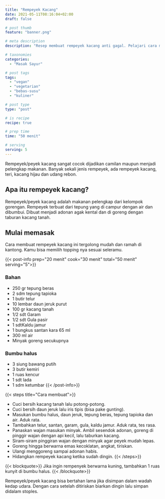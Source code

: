 ```yaml
---
title: "Rempeyek Kacang"
date: 2021-05-11T08:16:04+02:00
draft: false

# post thumb
feature: "banner.png"

# meta description
description: "Resep membuat rempeyek kacang anti gagal. Pelajari cara membuat rempeyek kacang yang gurih dan renyah."

# taxonomies
categories:
  - "Masak Sayur"

# post tags
tags:
  - "vegan"
  - "vegetarian"
  - "bebas-susu"
  - "kuliner"

# post type
type: "post"

# is recipe
recipe: true

# prep time
time: "50 menit"

# serving
serving: 5
---
```

Rempeyek/peyek kacang sangat cocok dijadikan camilan maupun menjadi pelengkap makanan. Banyak sekali jenis rempeyek, ada rempeyek kacang, teri, kacang hijau dan udang rebon.

## Apa itu rempeyek kacang?

Rempeyek/peyek kacang adalah makanan pelengkap dari kelompok gorengan. Rempeyek terbuat dari tepung yang di campur dengan air dan dibumbui. Dibuat menjadi adonan agak kental dan di goreng dengan taburan kacang tanah.

## Mulai memasak

Cara membuat rempeyek kacang ini tergolong mudah dan ramah di kantong. Kamu bisa memilih topping nya sesuai seleramu.

{{< post-info prep="20 menit" cook="30 menit" total="50 menit" serving="5">}}

### Bahan

-   250 gr tepung beras
-   2 sdm tepung tapioka
-   1 butir telur
-   10 lembar daun jeruk purut
-   100 gr kacang tanah
-   1/2 sdt Garam
-   1/2 sdt Gula pasir
-   1 sdtKaldu jamur
-   1 bungkus santan kara 65 ml
-   300 ml air
-   Minyak goreng secukupnya

### Bumbu halus

-   3 siung bawang putih
-   3 butir kemiri
-   1 ruas kencur
-   1 sdt lada
-   1 sdm ketumbar
{{< /post-info>}}

{{< steps title="Cara membuat">}}
-   Cuci bersih kacang tanah lalu potong-potong.
-   Cuci bersih daun jeruk lalu iris tipis (bisa pake gunting).
-   Masukan bumbu halus, daun jeruk, tepung beras, tepung tapioka dan air. Aduk rata.
-   Tambahkan telur, santan, garam, gula, kaldu jamur. Aduk rata, tes rasa.
-   Panaskan wajan masukan minyak. Ambil sesendok adonan, goreng di pinggir wajan dengan api kecil, lalu taburkan kacang.
-   Siram-siram pinggiran wajan dengan minyak agar peyek mudah lepas.
-   Goreng hingga berwarna emas kecoklatan, angkat, tiriskan.
-   Ulangi menggoreng sampai adonan habis.
-   Hidangkan rempeyek kacang ketika sudah dingin.
{{< /steps>}}

{{< blockquote>}}
Jika ingin rempenyek berwarna kuning, tambahkan 1 ruas kunyit di bumbu halus.
{{< /blockquote>}}

Rempeyek/peyek kacang bisa bertahan lama jika disimpan dalam wadah kedap udara. Dengan cara setelah ditiriskan biarkan dingin lalu simpan didalam stoples.

